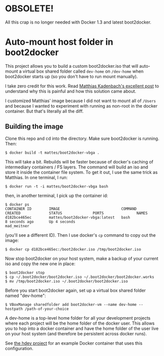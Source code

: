 # OBSOLETE!

All this crap is no longer needed with Docker 1.3 and latest boot2docker.

# Auto-mount host folder in boot2docker

This project allows you to build a custom boot2docker.iso that will auto-mount a virtual box shared folder called `dev-home` on `/dev-home` when boot2docker starts up (so you don't have to run mount manually).

I take zero credit for this work. Read [Matthias Kadenbach's excellent post](https://medium.com/boot2docker-lightweight-linux-for-docker/boot2docker-together-with-virtualbox-guest-additions-da1e3ab2465c) to understand why this is painful and how this solution came about.

I customized Matthias' image because I did not want to mount all of `/Users` and because I wanted to experiment with running as non-root in the docker container. But that's literally all the diff.

## Building the image

Clone this repo and cd into the directory. Make sure boot2docker is running. Then:

    $ docker build -t mattes/boot2docker-vbga .

This will take a bit. Rebuilds will be faster because of docker's caching of intermediary containers / FS layers. The command will build an iso and store it inside the container file system. To get it out, I use the same trick as Matthias. In one terminal, I run:

    $ docker run -t -i mattes/boot2docker-vbga bash

then, in another terminal, I pick up the container id:

```
$ docker ps
CONTAINER ID        IMAGE                            COMMAND                CREATED             STATUS              PORTS               NAMES
d182bce465ec        mattes/boot2docker-vbga:latest   bash                   8 seconds ago       Up 4 seconds                            mad_meitner
```

(you'll see a different ID). Then I use docker's `cp` command to copy out the image:

    $ docker cp d182bce465ec:/boot2docker.iso /tmp/boot2docker.iso

Now stop boot2docker on your host system, make a backup of your current iso and copy the new one in place:

```
$ boot2docker stop
$ cp ~/.boot2docker/boot2docker.iso ~/.boot2docker/boot2docker.works
$ mv /tmp/boot2docker.iso ~/.boot2docker/boot2docker.iso
```

Before you start boot2docker again, set up a virtual box shared folder named "dev-home":

```
$ VBoxManage sharedfolder add boot2docker-vm --name dev-home --hostpath /path-of-your-choice
```

A dev-home is a top-level home folder for all your development projects where each project will be the home folder of the docker user. This allows you to hop into a docker container and have the home folder of the user live on your host system (and therefore be persistent across docker runs).

See [the hdev project](https://github.com/jesperfj/hdev-base) for an example Docker container that uses this configuration.
